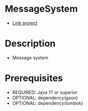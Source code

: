# MessageSystem

- [Link project](https://youtu.be/BSZYZNz75ig)

# Description
- Message system

# Prerequisites
- REQUIRED: Java 17 or superior
- OPTIONAL: dependency(gson)
- OPTIONAL: dependency(lombok)
